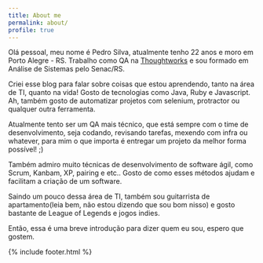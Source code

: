 ```yaml
---
title: About me
permalink: about/
profile: true
---
```


Olá pessoal, meu nome é Pedro Silva, atualmente tenho 22 anos e moro em Porto Alegre - RS. Trabalho como QA na <a href="www.thoughtworks.com">Thoughtworks</a> e sou formado em Análise de Sistemas pelo Senac/RS.

Criei esse blog para falar sobre coisas que estou aprendendo, tanto na área de TI, quanto na vida! Gosto de tecnologias como Java, Ruby e Javascript. Ah, também gosto de automatizar projetos com selenium, protractor ou qualquer outra ferramenta.

Atualmente tento ser um QA mais técnico, que está sempre com o time de desenvolvimento, seja codando, revisando tarefas, mexendo com infra ou whatever, para mim o que importa é entregar um projeto da melhor forma possível! ;)

Também admiro muito técnicas de desenvolvimento de software ágil, como Scrum, Kanbam, XP, pairing e etc.. Gosto de como esses métodos ajudam e facilitam a criação de um software.

Saindo um pouco dessa área de TI, também sou guitarrista de apartamento(leia bem, não estou dizendo que sou bom nisso) e gosto bastante de League of Legends e jogos indies.

Então, essa é uma breve introdução para dizer quem eu sou, espero que gostem.

{% include footer.html %}